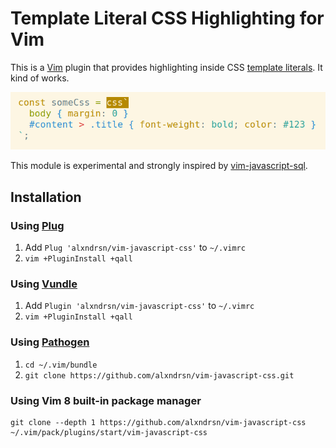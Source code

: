 # Template Literal CSS Highlighting for Vim

This is a [Vim](http://www.vim.org/) plugin that provides highlighting inside CSS [template literals](https://developer.mozilla.org/en-US/docs/Web/JavaScript/Reference/Template_literals). It kind of works.

![screenshot](https://raw.githubusercontent.com/alxndrsn/vim-javascript-css/master/screenshot.png)

This module is experimental and strongly inspired by [vim-javascript-sql](https://github.com/statico/vim-javascript-sql).

## Installation

### Using [Plug](https://github.com/junegunn/vim-plug)

1. Add `Plug 'alxndrsn/vim-javascript-css'` to `~/.vimrc`
1. `vim +PluginInstall +qall`

### Using [Vundle](https://github.com/VundleVim/Vundle.vim)

1. Add `Plugin 'alxndrsn/vim-javascript-css'` to `~/.vimrc`
1. `vim +PluginInstall +qall`

### Using [Pathogen](https://github.com/tpope/vim-pathogen)

1. `cd ~/.vim/bundle`
1. `git clone https://github.com/alxndrsn/vim-javascript-css.git`

### Using Vim 8 built-in package manager

```
git clone --depth 1 https://github.com/alxndrsn/vim-javascript-css ~/.vim/pack/plugins/start/vim-javascript-css
```
